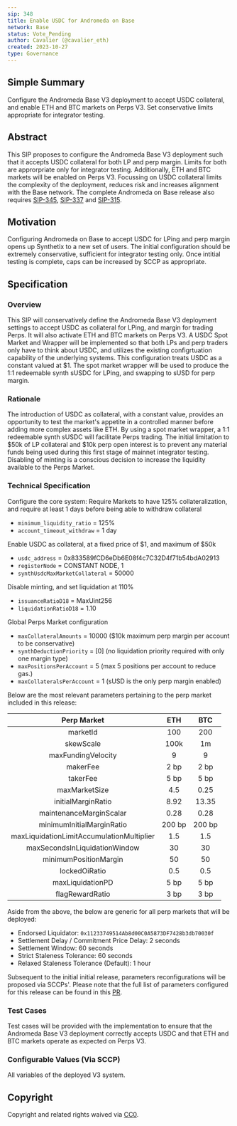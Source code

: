```yaml
---
sip: 348
title: Enable USDC for Andromeda on Base
network: Base
status: Vote_Pending
author: Cavalier (@cavalier_eth)
created: 2023-10-27
type: Governance
---
```


## Simple Summary
Configure the Andromeda Base V3 deployment to accept USDC collateral, and enable ETH and BTC markets on Perps V3. Set conservative limits appropriate for integrator testing.

## Abstract
This SIP proposes to configure the Andromeda Base V3 deployment such that it accepts USDC collateral for both LP and perp margin. Limits for both are approrpriate only for integrator testing. Additionally, ETH and BTC markets will be enabled on Perps V3. Focussing on USDC collateral limits the complexity of the deployment, reduces risk and increases alignment with the Base network. The complete Andromeda on Base release also requires [SIP-345](https://sips.synthetix.io/sips/sip-345/), [SIP-337](https://sips.synthetix.io/sips/sip-337) and [SIP-315](https://github.com/Synthetixio/SIPs/pull/1748).

## Motivation
Configuring Andromeda on Base to accept USDC for LPing and perp margin opens up Synthetix to a new set of users. The initial configuration should be extremely conservative, sufficient for integrator testing only. Once intitial testing is complete, caps can be increased by SCCP as appropriate.

## Specification

### Overview
This SIP will conservatively define the Andromeda Base V3 deployment settings to accept USDC as collateral for LPing, and margin for trading Perps. It will also activate ETH and BTC markets on Perps V3. A USDC Spot Market and Wrapper will be implemented so that both LPs and perp traders only have to think about USDC, and utilizes the existing configrtuation capability of the underlying systems. This configuration treats USDC as a constant valued at $1. The spot market wrapper will be used to produce the 1:1 redeemable synth sUSDC for LPing, and swapping to sUSD for perp margin.

### Rationale
The introduction of USDC as collateral, with a constant value, provides an opportunity to test the market's appetite in a controlled manner before adding more complex assets like ETH. By using a spot market wrapper, a 1:1 redeemable synth sUSDC will facilitate Perps trading. The initial limitation to $50k of LP collateral and $10k perp open interest is to prevent any material funds being used during this first stage of mainnet integrator testing. Disabling of minting is a conscious decision to increase the liquidity available to the Perps Market.

### Technical Specification
Configure the core system:
Require Markets to have 125% collateralization, and require at least 1 days before being able to withdraw collateral
- `minimum_liquidity_ratio` = 125% 
- `account_timeout_withdraw` = 1 day

Enable USDC as collateral, at a fixed price of $1, and maximum of $50k
- `usdc_address` = 0x833589fCD6eDb6E08f4c7C32D4f71b54bdA02913
- `registerNode` = CONSTANT NODE, 1
- `synthUsdcMaxMarketCollateral` = 50000

Disable minting, and set liquidation at 110%
- `issuanceRatioD18` = MaxUint256
- `liquidationRatioD18` = 1.10

Global Perps Market configuration
- `maxCollateralAmounts` = 10000 ($10k maximum perp margin per account to be conservative)
- `synthDeductionPriority` = [0] (no liquidation priority required with only one margin type)
- `maxPositionsPerAccount` = 5 (max 5 positions per account to reduce gas.)
- `maxCollateralsPerAccount` = 1 (sUSD is the only perp margin enabled)

Below are the most relevant parameters pertaining to the perp market included in this release:

|              **Perp Market**              |  **ETH** |  **BTC** |
|:-----------------------------------------:|:--------:|:--------:|
| marketId                                  |    100   |    200   |
| skewScale                                 |   100k   |    1m    |
| maxFundingVelocity                        |     9    |     9    |
| makerFee                                  |   2 bp   |   2 bp   |
| takerFee                                  |   5 bp   |   5 bp   |
| maxMarketSize                             |    4.5   |   0.25   |
| initialMarginRatio                        |   8.92   |   13.35  |
| maintenanceMarginScalar                   |   0.28   |   0.28   |
| minimumInitialMarginRatio                 |  200 bp  |  200 bp  |
| maxLiquidationLimitAccumulationMultiplier |    1.5   |    1.5   |
| maxSecondsInLiquidationWindow             |    30    |    30    |
| minimumPositionMargin                     |    50    |    50    |
| lockedOiRatio                             |    0.5   |    0.5   |
| maxLiquidationPD                          |   5 bp   |   5 bp   |
| flagRewardRatio                           |   3 bp   |   3 bp   |

Aside from the above, the below are generic for all perp markets that will be deployed:
- Endorsed Liquidator: `0x11233749514Ab8d00C0A5873DF7428b3db70030f`
- Settlement Delay / Commitment Price Delay: 2 seconds
- Settlement Window: 60 seconds
- Strict Staleness Tolerance: 60 seconds
- Relaxed Staleness Tolerance (Default): 1 hour

Subsequent to the initial initial release, parameters reconfigurations will be proposed via SCCPs'. Please note that the full list of parameters configured for this release can be found in this [PR](https://github.com/Synthetixio/synthetix-deployments/pull/89).

### Test Cases
Test cases will be provided with the implementation to ensure that the Andromeda Base V3 deployment correctly accepts USDC and that ETH and BTC markets operate as expected on Perps V3.

### Configurable Values (Via SCCP)
All variables of the deployed V3 system.

## Copyright
Copyright and related rights waived via [CC0](https://creativecommons.org/publicdomain/zero/1.0/).
